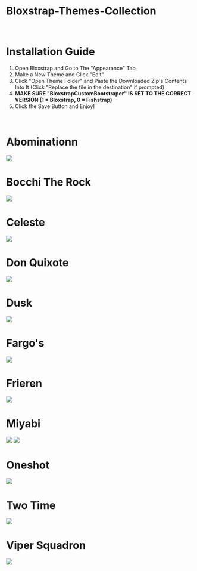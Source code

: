 # Bloxstrap-Themes-Collection

<br>

# Installation Guide
<ol>
  <li>
    Open Bloxstrap and Go to The "Appearance" Tab
  </li>
  <li>
    Make a New Theme and Click "Edit"
  </li>
  <li>
    Click "Open Theme Folder" and Paste the Downloaded Zip's Contents Into It (Click "Replace the file in the destination" if prompted)
  </li>
  <li>
    <b>MAKE SURE "BloxstrapCustomBootstraper" IS SET TO THE CORRECT VERSION (1 = Bloxstrap, 0 = Fishstrap)</b>
  </li>
  <li>
    Click the Save Button and Enjoy!
  </li>
</ol>

<br>

# Abominationn
<img src="Preview/Abom.png">

<br>

# Bocchi The Rock
<img src="Preview/Bocchi_The_Rock.gif">

<br>

# Celeste
<img src="Preview/Celeste.png">

<br>

# Don Quixote
<img src="Preview/Don_Quixote.png">

<br>

# Dusk 
<img src="Preview/Dusk.gif">

<br>

# Fargo's
<img src="Preview/Fargos.png">

<br>

# Frieren
<img src="Preview/Frieren.gif">

<br>

# Miyabi
<img src="Preview/Miyabi.gif">
<img src="Preview/Miyabi_Alt.gif">

<br>

# Oneshot
<img src="Preview/Oneshot.gif">

<br>

# Two Time
<img src="Preview/Two_Time.png">

<br>

# Viper Squadron
<img src="Preview/Viper_Squadron.png">
